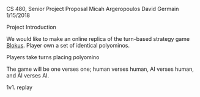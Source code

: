 CS 480, Senior Project Proposal
Micah Argeropoulos
David Germain
1/15/2018


Project Introduction

We would like to make an online replica of the turn-based strategy game [Blokus](https://en.wikipedia.org/wiki/Blokus). Player own a set of identical polyominos. 


Players take turns placing polyomino

The game will be one verses one; human verses human, AI verses human, and AI verses AI. 




1v1. replay
